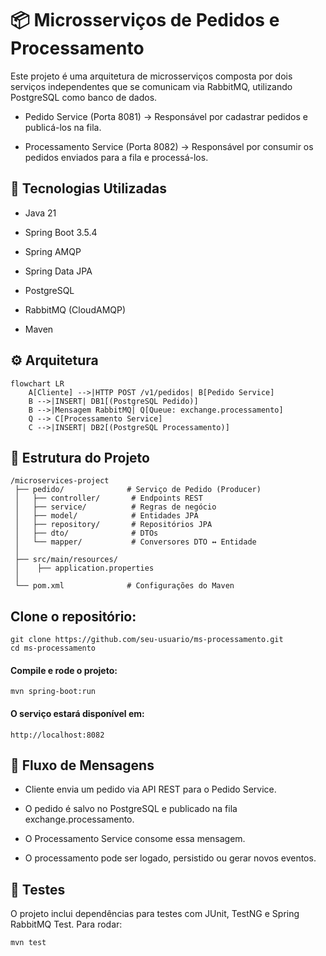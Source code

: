 
# 📦 Microsserviços de Pedidos e Processamento

Este projeto é uma arquitetura de microsserviços composta por dois serviços independentes que se comunicam via RabbitMQ, utilizando PostgreSQL como banco de dados.

- Pedido Service (Porta 8081) → Responsável por cadastrar pedidos e publicá-los na fila.

- Processamento Service (Porta 8082) → Responsável por consumir os pedidos enviados para a fila e processá-los.


## 🚀 Tecnologias Utilizadas

- Java 21

- Spring Boot 3.5.4

- Spring AMQP

- Spring Data JPA

- PostgreSQL

- RabbitMQ (CloudAMQP)

- Maven

## ⚙️ Arquitetura

```
flowchart LR
    A[Cliente] -->|HTTP POST /v1/pedidos| B[Pedido Service]
    B -->|INSERT| DB1[(PostgreSQL Pedido)]
    B -->|Mensagem RabbitMQ| Q[Queue: exchange.processamento]
    Q --> C[Processamento Service]
    C -->|INSERT| DB2[(PostgreSQL Processamento)]

```
## 📂 Estrutura do Projeto

```
/microservices-project
 ├── pedido/              # Serviço de Pedido (Producer)
 │   ├── controller/       # Endpoints REST
 │   ├── service/          # Regras de negócio
 │   ├── model/            # Entidades JPA
 │   ├── repository/       # Repositórios JPA
 │   ├── dto/              # DTOs
 │   └── mapper/           # Conversores DTO ↔ Entidade
 │
 ├── src/main/resources/
 │    ├── application.properties
 │
 └── pom.xml              # Configurações do Maven
```
## Clone o repositório:

```
git clone https://github.com/seu-usuario/ms-processamento.git
cd ms-processamento
```


#### Compile e rode o projeto:

```
mvn spring-boot:run
```

#### O serviço estará disponível em:

```
http://localhost:8082
```
## 🔄 Fluxo de Mensagens

- Cliente envia um pedido via API REST para o Pedido Service.

- O pedido é salvo no PostgreSQL e publicado na fila exchange.processamento.

- O Processamento Service consome essa mensagem.

- O processamento pode ser logado, persistido ou gerar novos eventos.
## 🧪 Testes

O projeto inclui dependências para testes com JUnit, TestNG e Spring RabbitMQ Test.
Para rodar:

```
mvn test
```
